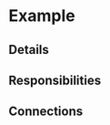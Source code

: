 # Example
<!-- Give a small description here -->

## Details

<!-- List out the key attributes of the class here -->

## Responsibilities
<!-- List out the responsibilites here -->

## Connections
<!-- List out the classes this class will interact with -->

